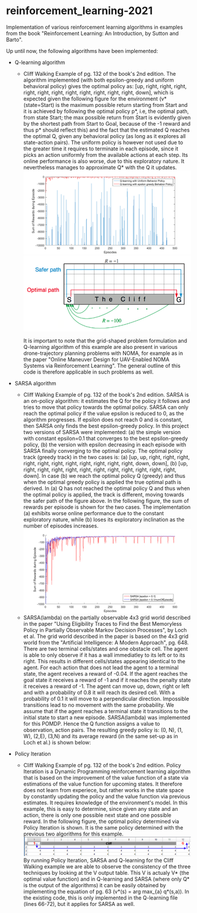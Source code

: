 # reinforcement_learning-2021
Implementation of various reinforcement learning algorithms in examples from the book "Reinforcement Learning: An Introduction, by Sutton and Barto".

Up until now, the following algorithms have been implemented:
- Q-learning algorithm
  - Cliff Walking Example of pg. 132 of the book's 2nd edition.
    The algorithm implemented (with both epsilon-greedy and uniform behavioral policy) gives the optimal policy as:
    [up, right, right, right, right, right, right, right, right, right, right, right, down], which is expected given the following figure for the environment (v*(state=Start) is the maximum possible return starting from Start and it is achieved by following the optimal policy p*, i.e, the optimal path, from state Start; the max possible return from Start is evidently given by the shortest path from Start to Goal, because of the -1 reward and thus p* should reflect this) and the fact that the estimated Q reaches the optimal Q, given any behavioral policy (as long as it explores all state-action pairs). The uniform policy is however not used due to the greater time it requires to terminate in each episode, since it picks an action uniformly from the available actions at each step. Its online performance is also worse, due to this exploratory nature. It nevertheless manages to approximate Q* with the Q it updates. ![Online Performance](https://github.com/alextzik/reinforcement_learning-2021/blob/main/Figures/Rewards_Q_Cliff.png) ![Game's Environment](https://github.com/alextzik/reinforcement_learning-2021/blob/main/Figures/CliffEnvironment.png) 

    It is important to note that the grid-shaped problem formulation and Q-learning algorithm of this example are also present in various drone-trajectory planning problems with NOMA, for example as in the paper "Online Maneuver Design for UAV-Enabled NOMA Systems via Reinforcement Learning". The general outline of this code is therefore applicable in such problems as well.
    
- SARSA algorithm
  - Cliff Walking Example of pg. 132 of the book's 2nd edition. SARSA is an on-policy algorithm: it estimates the Q for the policy it follows and tries to move that policy towards the optimal policy. SARSA can only reach the optimal policy if the value epsilon is reduced to 0, as the algorithm progresses. If epsilon does not reach 0 and is constant, then SARSA only finds the best epsilon-greedy policy. In this project two versions of SARSA were implemented: (a) the simple version with constant epsilon=0.1 that converges to the best epsilon-greedy policy, (b) the version with epsilon decreasing in each episode with SARSA finally converging to the optimal policy. The optimal policy track (greedy track) in the two cases is: (a) [up, up, right, right, right, right, right, right, right, right, right, right, right, down, down], (b) [up, right, right, right, right, right, right, right, right, right, right, right, down]. In case (b) we reach the optimal policy Q (greedy) and thus when the optimal greedy policy is applied the true optimal path is derived. In (a) Q has not reached the optimal policy Q and thus when the optimal policy is applied, the track is different, moving towards the safer path of the figure above. In the following figure, the sum of rewards per episode is shown for the two cases. The implementation (a) exhibits worse online performance due to the constant exploratory nature, while (b) loses its exploratory inclination as the number of episodes increases. ![Online Performance](https://github.com/alextzik/reinforcement_learning-2021/blob/main/Figures/Rewards_Sarsa_Cliff.png)
  - SARSA(lambda) on the partially observable 4x3 grid world described in the paper "Using Eligibility Traces to Find the Best Memoryless Policy in Partially Observable Markov Decision Processes", by Loch et al. The grid world described in the paper is based on the 4x3 grid world from the "Artificial Intelligence: A Modern Approach", pg. 648. There are two terminal cells/states and one obstacle cell. The agent is able to only observe if it has a wall immediatley to its left or to its right. This results in different cells/states appearing identical to the agent. For each action that does not lead the agent to a terminal state, the agent receives a reward of -0.04. If the agent reaches the goal state it receives a reward of -1 and if it reaches the penalty state it receives a reward of -1. The agent can move up, down, right or left and with a probability of 0.8 it will reach its desired cell. With a probability of 0.1 it will move to a perpendicular direction. Impossible transitions lead to no movement with the same probability. We assume that if the agent reaches a terminal state it transitions to the initial state to start a new episode. SARSA(lambda) was implemented for this POMDP. Hence the Q function assigns a value to observation, action pairs. The resulting greedy policy is: (0, N), (1, W), (2,E), (3,N) and its average reward (in the same set-up as in Loch et al.) is shown below:
  
- Policy Iteration
  - Cliff Walking Example of pg. 132 of the book's 2nd edition. Policy Iteration is a Dynamic Programming reinforcement learning algorithm that is based on the improvement of the value function of a state via estimations of the value function for upcoming states. It therefore does not learn from experiece, but rather works in the state space by constantly updating the policy and the value function via previous estimates. It requires knowledge of the environment's model. In this example, this is easy to determine, since given any state and an action, there is only one possible next state and one possible reward. In the following figure, the optimal policy determined via Policy Iteration is shown. It is the same policy determined with the previous two algorithms for this example.  ![Optimal Policy](https://github.com/alextzik/reinforcement_learning-2021/blob/main/Figures/PI_OptimalPolicy.png) By running Policy Iteration, SARSA and Q-learning for the Cliff Walking example we are able to observe the consistency of the three techniques by looking at the V output table. This V is actualy V* (the optimal value function) and in Q-learning and SARSA (where only Q* is the output of the algorithms) it can be easily obtained by implementing the equation of pg. 63 (v*(s) = arg max_{a} q*(s,a)). In the existing code, this is only implemented in the Q-learning file (lines 66-72), but it applies for SARSA as well.

